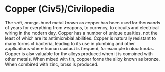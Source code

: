 # Copper (Civ5)/Civilopedia

The soft, orange-hued metal known as copper has been used for thousands of years for everything from weapons, to currency, to circuits and electrical wiring in the modern day. Copper has a number of unique qualities, not the least of which are its antimicrobial abilities. Copper is naturally resistant to many forms of bacteria, leading to its use in plumbing and other applications where human contact is frequent, for example in doorknobs. Copper is also valuable for the alloys produced when it is combined with other metals. When mixed with tin, copper forms the alloy known as bronze. When combined with zinc, brass is produced.
